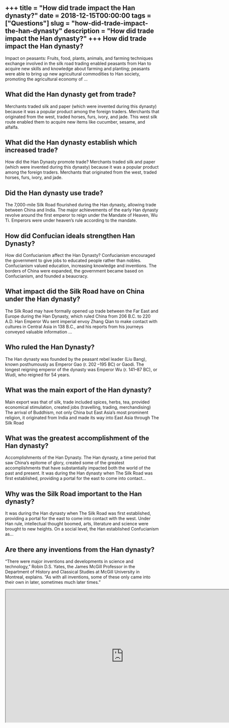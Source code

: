+++
title = "How did trade impact the Han dynasty?"
date = 2018-12-15T00:00:00
tags = ["Questions"]
slug = "how-did-trade-impact-the-han-dynasty"
description = "How did trade impact the Han dynasty?"
+++
How did trade impact the Han dynasty?
-------------------------------------

Impact on peasants: Fruits, food, plants, animals, and farming techniques exchange involved in the silk road trading enabled peasants from Han to acquire new skills and knowledge about farming and planting; peasants were able to bring up new agricultural commodities to Han society, promoting the agricultural economy of …

What did the Han dynasty get from trade?
----------------------------------------

Merchants traded silk and paper (which were invented during this dynasty) because it was a popular product among the foreign traders. Merchants that originated from the west, traded horses, furs, ivory, and jade. This west silk route enabled them to acquire new items like cucumber, sesame, and alfalfa.

What did the Han dynasty establish which increased trade?
---------------------------------------------------------

How did the Han Dynasty promote trade? Merchants traded silk and paper (which were invented during this dynasty) because it was a popular product among the foreign traders. Merchants that originated from the west, traded horses, furs, ivory, and jade.

Did the Han dynasty use trade?
------------------------------

The 7,000-mile Silk Road flourished during the Han dynasty, allowing trade between China and India. The major achievements of the early Han dynasty revolve around the first emperor to reign under the Mandate of Heaven, Wu Ti. Emperors were under heaven’s rule according to the mandate.

How did Confucian ideals strengthen Han Dynasty?
------------------------------------------------

How did Confucianism affect the Han Dynasty? Confucianism encouraged the government to give jobs to educated people rather than nobles. Confucianism valued education, increasing knowledge and inventions. The borders of China were expanded, the government became based on Confucianism, and founded a beaucracy.

What impact did the Silk Road have on China under the Han dynasty?
------------------------------------------------------------------

The Silk Road may have formally opened up trade between the Far East and Europe during the Han Dynasty, which ruled China from 206 B.C. to 220 A.D. Han Emperor Wu sent imperial envoy Zhang Qian to make contact with cultures in Central Asia in 138 B.C., and his reports from his journeys conveyed valuable information …

Who ruled the Han Dynasty?
--------------------------

The Han dynasty was founded by the peasant rebel leader (Liu Bang), known posthumously as Emperor Gao (r. 202 –195 BC) or Gaodi. The longest reigning emperor of the dynasty was Emperor Wu (r. 141–87 BC), or Wudi, who reigned for 54 years.

What was the main export of the Han dynasty?
--------------------------------------------

Main export was that of silk, trade included spices, herbs, tea, provided economical stimulation, created jobs (travelling, trading, merchandising) The arrival of Buddhism, not only China but East Asia’s most prominent religion, it originated from India and made its way into East Asia through The Silk Road

What was the greatest accomplishment of the Han dynasty?
--------------------------------------------------------

Accomplishments of the Han Dynasty. The Han dynasty, a time period that saw China’s epitome of glory, created some of the greatest accomplishments that have substantially impacted both the world of the past and present. It was during the Han dynasty when The Silk Road was first established, providing a portal for the east to come into contact…

Why was the Silk Road important to the Han dynasty?
---------------------------------------------------

It was during the Han dynasty when The Silk Road was first established, providing a portal for the east to come into contact with the west. Under Han rule, intellectual thought boomed, arts, literature and science were brought to new heights. On a social level, the Han established Confucianism as…

Are there any inventions from the Han dynasty?
----------------------------------------------

“There were major inventions and developments in science and technology,” Robin D.S. Yates, the James McGill Professor in the Department of History and Classical Studies at McGill University in Montreal, explains. “As with all inventions, some of these only came into their own in later, sometimes much later times.”

<iframe allow="accelerometer; autoplay; clipboard-write; encrypted-media; gyroscope; picture-in-picture" allowfullscreen="" class="__youtube_prefs__  epyt-is-override  no-lazyload" data-no-lazy="1" data-origheight="433" data-origwidth="770" data-skipgform_ajax_framebjll="" height="433" id="_ytid_86258" loading="lazy" src="https://www.youtube.com/embed/vn3e37VWc0k?enablejsapi=1&autoplay=0&cc_load_policy=0&cc_lang_pref=&iv_load_policy=1&loop=0&modestbranding=0&rel=1&fs=1&playsinline=0&autohide=2&theme=dark&color=red&controls=1&" title="YouTube player" width="770"></iframe>